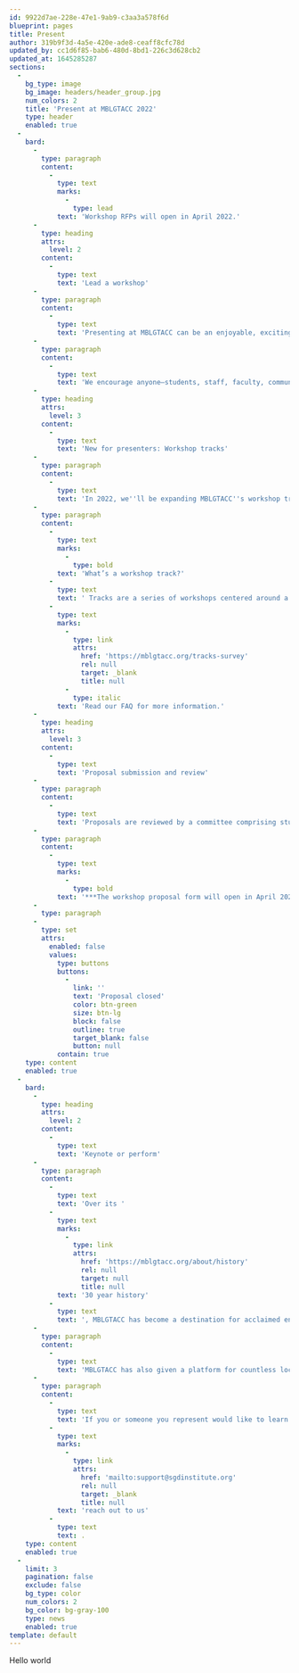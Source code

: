 ```yaml
---
id: 9922d7ae-228e-47e1-9ab9-c3aa3a578f6d
blueprint: pages
title: Present
author: 319b9f3d-4a5e-420e-ade8-ceaff8cfc78d
updated_by: cc1d6f85-bab6-480d-8bd1-226c3d628cb2
updated_at: 1645285287
sections:
  -
    bg_type: image
    bg_image: headers/header_group.jpg
    num_colors: 2
    title: 'Present at MBLGTACC 2022'
    type: header
    enabled: true
  -
    bard:
      -
        type: paragraph
        content:
          -
            type: text
            marks:
              -
                type: lead
            text: 'Workshop RFPs will open in April 2022.'
      -
        type: heading
        attrs:
          level: 2
        content:
          -
            type: text
            text: 'Lead a workshop'
      -
        type: paragraph
        content:
          -
            type: text
            text: 'Presenting at MBLGTACC can be an enjoyable, exciting, and rewarding experience. Our workshop sessions are the conference''s bread and butter, bringing together students from across the Midwest to learn and grow through the knowledge and experiences of their peers and mentors.'
      -
        type: paragraph
        content:
          -
            type: text
            text: 'We encourage anyone—students, staff, faculty, community organizers, and others—to consider what knowledge and experiences they can thoughtfully and confidently bring to a workshop of attendees, and to submit a proposal.'
      -
        type: heading
        attrs:
          level: 3
        content:
          -
            type: text
            text: 'New for presenters: Workshop tracks'
      -
        type: paragraph
        content:
          -
            type: text
            text: 'In 2022, we''ll be expanding MBLGTACC''s workshop tracks. With attendee feedback and input from our recent public survey, we will begin to identify and refine workshop tracks and announce those later this winter, in advance of the workshop RFP. In that workshop submission form, presenters will be asked if their session should be considered for inclusion in any of the tracks.'
      -
        type: paragraph
        content:
          -
            type: text
            marks:
              -
                type: bold
            text: 'What’s a workshop track?'
          -
            type: text
            text: ' Tracks are a series of workshops centered around a common theme or topic. Tracks help shape the workshop content and aid attendees in choosing which workshops to attend based on their interests, area of focus or future plans. '
          -
            type: text
            marks:
              -
                type: link
                attrs:
                  href: 'https://mblgtacc.org/tracks-survey'
                  rel: null
                  target: _blank
                  title: null
              -
                type: italic
            text: 'Read our FAQ for more information.'
      -
        type: heading
        attrs:
          level: 3
        content:
          -
            type: text
            text: 'Proposal submission and review'
      -
        type: paragraph
        content:
          -
            type: text
            text: 'Proposals are reviewed by a committee comprising students, staff, and advisors. By submitting a workshop proposal for this volunteer, peer-to-peer conference experience, you understand that you will not be compensated and that all conference participants are responsible for their own food, lodging, and travel, except where otherwise negotiated by contract.'
      -
        type: paragraph
        content:
          -
            type: text
            marks:
              -
                type: bold
            text: '***The workshop proposal form will open in April 2022.***'
      -
        type: paragraph
      -
        type: set
        attrs:
          enabled: false
          values:
            type: buttons
            buttons:
              -
                link: ''
                text: 'Proposal closed'
                color: btn-green
                size: btn-lg
                block: false
                outline: true
                target_blank: false
                button: null
            contain: true
    type: content
    enabled: true
  -
    bard:
      -
        type: heading
        attrs:
          level: 2
        content:
          -
            type: text
            text: 'Keynote or perform'
      -
        type: paragraph
        content:
          -
            type: text
            text: 'Over its '
          -
            type: text
            marks:
              -
                type: link
                attrs:
                  href: 'https://mblgtacc.org/about/history'
                  rel: null
                  target: null
                  title: null
            text: '30 year history'
          -
            type: text
            text: ', MBLGTACC has become a destination for acclaimed entertainers, activists, and thought leaders, including Kate Borenstein, J Mace III, Chely Wright, Janet Mock, Jujubee, and others. From the very beginning, conference organizers sought to create an oasis in what Justin Connor (MBLGCC ‘94) says was seen as “a queer desert.”'
      -
        type: paragraph
        content:
          -
            type: text
            text: 'MBLGTACC has also given a platform for countless local and regional leaders and performers. Much of this success is the product of rich ties to our communities around the Midwest, and we''re excited to expand our circles.'
      -
        type: paragraph
        content:
          -
            type: text
            text: 'If you or someone you represent would like to learn more about keynoting or performing, '
          -
            type: text
            marks:
              -
                type: link
                attrs:
                  href: 'mailto:support@sgdinstitute.org'
                  rel: null
                  target: _blank
                  title: null
            text: 'reach out to us'
          -
            type: text
            text: .
    type: content
    enabled: true
  -
    limit: 3
    pagination: false
    exclude: false
    bg_type: color
    num_colors: 2
    bg_color: bg-gray-100
    type: news
    enabled: true
template: default
---
```

Hello world
